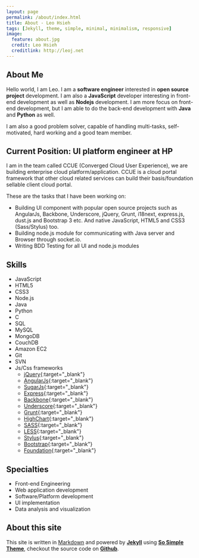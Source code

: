 ```yaml
---
layout: page
permalink: /about/index.html
title: About - Leo Hsieh
tags: [Jekyll, theme, simple, minimal, minimalism, responsive]
image:
  feature: about.jpg
  credit: Leo Hsieh
  creditlink: http://leoj.net
---
```


## About Me

Hello world, I am Leo. I am a **software engineer** interested in **open source project** development. I am also a **JavaScript** developer interesting in front-end development as well as **Nodejs** development. I am more focus on front-end development, but I am able to do the back-end development with **Java** and **Python** as well.

I am also a good problem solver, capable of handling multi-tasks, self-motivated, hard working and a good team member.

## Current Position: UI platform engineer at HP

I am in the team called CCUE (Converged Cloud User Experience), we are building enterprise cloud platform/application. CCUE is a cloud portal framework that other cloud related services can build their basis/foundation sellable client cloud portal.

These are the tasks that I have been working on:

* Building UI component with popular open source projects such as AngularJs, Backbone, Underscore, jQuery, Grunt, i18next, express.js, dust.js and Bootstrap 3 etc. And native JavaScript, HTML5 and CSS3 (Sass/Stylus) too.
* Building node.js module for communicating with Java server and Browser through socket.io.
* Writing BDD Testing for all UI and node.js modules

## Skills

* JavaScript
* HTML5
* CSS3
* Node.js
* Java
* Python
* C
* SQL
* MySQL
* MongoDB
* CouchDB
* Amazon EC2
* Git
* SVN
* Js/Css frameworks
  * [jQuery](http://jquery.com){:target="_blank"}
  * [AngularJs](http://angularjs.org){:target="_blank"}
  * [SugarJs](http://sugarjs.com){:target="_blank"}
  * [Express](http://expressjs.com){:target="_blank"}
  * [Backbone](http://backbonejs.org){:target="_blank"}
  * [Underscore](http://underscorejs.org){:target="_blank"}
  * [Grunt](http://gruntjs.com){:target="_blank"}
  * [HighChart](http://www.highcharts.com){:target="_blank"}
  * [SASS](http://sass-lang.com){:target="_blank"}
  * [LESS](http://lesscss.org){:target="_blank"}
  * [Stylus](http://learnboost.github.io/stylus){:target="_blank"}
  * [Bootstrap](http://getbootstrap.com){:target="_blank"}
  * [Foundation](http://foundation.zurb.com){:target="_blank"}

## Specialties

* Front-end Engineering
* Web application development
* Software/Platform development
* UI implementation
* Data analysis and visualization

## About this site

This site is written in [Markdown](http://daringfireball.net/projects/markdown) and powered by [**Jekyll**](http://jekyllrb.com) using [**So Simple Theme**](https://github.com/mmistakes/so-simple-theme), checkout the source code on [**Github**](http://github.com/LeoAJ/leoaj.github.com).